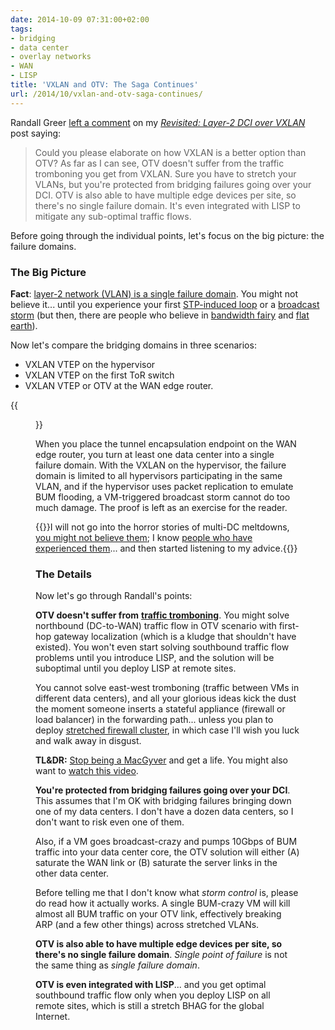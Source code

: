 ```yaml
---
date: 2014-10-09 07:31:00+02:00
tags:
- bridging
- data center
- overlay networks
- WAN
- LISP
title: 'VXLAN and OTV: The Saga Continues'
url: /2014/10/vxlan-and-otv-saga-continues/
---
```

Randall Greer [left a comment](/2014/08/revisited-layer-2-dci-over-vxlan/#c3225945583309424804) on my [*Revisited: Layer-2 DCI over VXLAN*](/2014/08/revisited-layer-2-dci-over-vxlan/) post saying:

> Could you please elaborate on how VXLAN is a better option than OTV? As far as I can see, OTV doesn\'t suffer from the traffic tromboning you get from VXLAN. Sure you have to stretch your VLANs, but you\'re protected from bridging failures going over your DCI. OTV is also able to have multiple edge devices per site, so there\'s no single failure domain. It\'s even integrated with LISP to mitigate any sub-optimal traffic flows.

Before going through the individual points, let's focus on the big picture: the failure domains.
<!--more-->
### The Big Picture

**Fact**: [layer-2 network (VLAN) is a single failure domain](/2012/05/layer-2-network-is-single-failure/). You might not believe it... until you experience your first [STP-induced loop](/2014/07/is-stp-really-evil/) or a [broadcast storm](/2012/05/transparent-bridging-aka-l2-switching/) (but then, there are people who believe in [bandwidth fairy](/2012/02/bandwidth-on-demand-is-openflow-silver/) and [flat earth](/2011/09/large-scale-bridging-nuked-earth/)).

Now let's compare the bridging domains in three scenarios:

-   VXLAN VTEP on the hypervisor
-   VXLAN VTEP on the first ToR switch
-   VXLAN VTEP or OTV at the WAN edge router.

{{<figure src="/2014/10/s1600-VXLAN+versus+OTV.jpg">}}

When you place the tunnel encapsulation endpoint on the WAN edge router, you turn at least one data center into a single failure domain. With the VXLAN on the hypervisor, the failure domain is limited to all hypervisors participating in the same VLAN, and if the hypervisor uses packet replication to emulate BUM flooding, a VM-triggered broadcast storm cannot do too much damage. The proof is left as an exercise for the reader.

{{<note>}}I will not go into the horror stories of multi-DC meltdowns, [you might not believe them](/2012/08/layer-2-dci-and-infinite-wisdom-of/); I know [people who have experienced them](/2013/01/long-distance-vmotion-stretched-ha/)... and then started listening to my advice.{{</note>}}

### The Details

Now let's go through Randall's points:

**OTV doesn't suffer from** [**traffic tromboning**](/2011/02/traffic-trombone-what-it-is-and-how-you/). You might solve northbound (DC-to-WAN) traffic flow in OTV scenario with first-hop gateway localization (which is a kludge that shouldn't have existed). You won't even start solving southbound traffic flow problems until you introduce LISP, and the solution will be suboptimal until you deploy LISP at remote sites.

You cannot solve east-west tromboning (traffic between VMs in different data centers), and all your glorious ideas kick the dust the moment someone inserts a stateful appliance (firewall or load balancer) in the forwarding path... unless you plan to deploy [stretched firewall cluster](/2011/04/distributed-firewalls-how-badly-do-you/), in which case I'll wish you luck and walk away in disgust.

**TL&DR:** [Stop being a MacGyver](/2013/08/temper-your-macgyver-streak/) and get a life. You might also want to [watch this video](/2013/01/redundant-data-center-internet/).

**You're protected from bridging failures going over your DCI**. This assumes that I'm OK with bridging failures bringing down one of my data centers. I don't have a dozen data centers, so I don't want to risk even one of them.

Also, if a VM goes broadcast-crazy and pumps 10Gbps of BUM traffic into your data center core, the OTV solution will either (A) saturate the WAN link or (B) saturate the server links in the other data center.

Before telling me that I don't know what *storm control* is, please do read how it actually works. A single BUM-crazy VM will kill almost all BUM traffic on your OTV link, effectively breaking ARP (and a few other things) across stretched VLANs.

**OTV is also able to have multiple edge devices per site, so there\'s no single failure domain**. *Single point of failure* is not the same thing as *single failure domain*.

**OTV is even integrated with LISP**... and you get optimal southbound traffic flow only when you deploy LISP on all remote sites, which is still a stretch BHAG for the global Internet.
